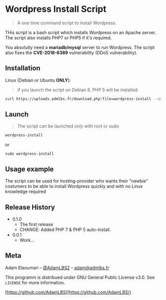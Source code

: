 # Wordpress Install Script
> A one time command script to install Wordpress.

THis script is a bash script which installs Wordpress on an Apache server. The script also installs PHP7 or PHP5 if it's required.

You absolutly need a **mariadb/mysql** server to run Wordpress. The script also fixes the **CVE-2018-6389** vulnerability (DDoS vulnerability).


## Installation

Linux (Debian or Ubuntu **ONLY**):
> If you launch the script on Debian 8, PHP 5 will be installed.  

```sh
curl https://uploads.admlbs.fr/download.php?file=wordpress-install --output /usr/bin/wordpress-install && chmod 0777 /usr/bin/wordpress-install 
```
## Launch

> The script can be launched only with root or sudo
```sh
wordpress-install
```

or 
```
sudo wordpress-install
```

## Usage example

The script can be used for hosting-provider who wants their "newbie" costumers to be able to install Wordpress quickly and with no Linux knowledge required 
## Release History

* 0.1.0
    * The first release
    * CHANGE: Added PHP 7 & PHP 5 auto-install.
* 0.0.1
    * Work...

## Meta

Adam Elaoumari – [@AdamLBS2](https://twitter.com/AdamLBS2) – adam@admlbs.fr

This programm is distribued under GNU General Public License v3.0. See ``LICENSE`` for more information.

[https://github.com/AdamLBS](https://github.com/AdamLBS/)
